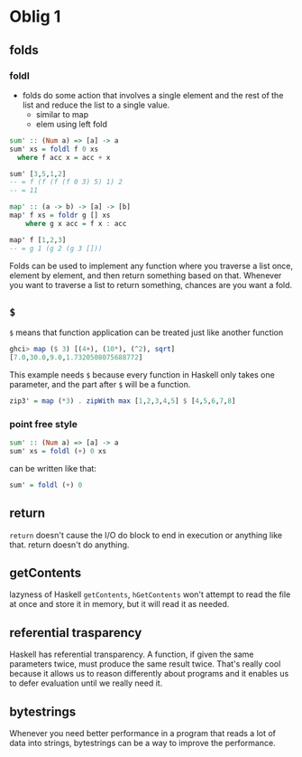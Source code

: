 # Oblig 1
## folds
### foldl
* folds do some action that involves a single element and the rest of the list and reduce the list to a single value.
  * similar to map
  * elem using left fold
```haskell
sum' :: (Num a) => [a] -> a  
sum' xs = foldl f 0 xs
  where f acc x = acc + x
```
```haskell
sum' [3,5,1,2]
-- = f (f (f (f 0 3) 5) 1) 2
-- = 11
```
```haskell
map' :: (a -> b) -> [a] -> [b]  
map' f xs = foldr g [] xs 
    where g x acc = f x : acc
```
```haskell
map' f [1,2,3]
-- = g 1 (g 2 (g 3 []))
```
Folds can be used to implement any function where you traverse a list once, element by element, and then return something based on that. Whenever you want to traverse a list to return something, chances are you want a fold.

## `$`
`$` means that function application can be treated just like another function
```haskell
ghci> map ($ 3) [(4+), (10*), (^2), sqrt]  
[7.0,30.0,9.0,1.7320508075688772]
```

This example needs `$` because every function in Haskell only takes one parameter, and the part after `$` will be a function.
```haskell
zip3' = map (*3) . zipWith max [1,2,3,4,5] $ [4,5,6,7,8]
```

### point free style
```haskell
sum' :: (Num a) => [a] -> a     
sum' xs = foldl (+) 0 xs
```
can be written like that:
```haskell
sum' = foldl (+) 0
```

## return
`return` doesn't cause the I/O do block to end in execution or anything like that. return doesn't do anything. 

## getContents
lazyness of Haskell
`getContents`, `hGetContents` won't attempt to read the file at once and store it in memory, but it will read it as needed.

## referential trasparency
Haskell has referential transparency. A function, if given the same parameters twice, 
must produce the same result twice. That's really cool because it allows us to reason 
differently about programs and it enables us to defer evaluation until we really need it.

## bytestrings
Whenever you need better performance in a program that reads a lot of data into strings, 
bytestrings can be a way to improve the performance.